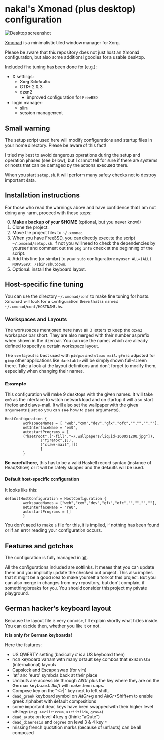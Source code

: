 # nakal's Xmonad (plus desktop) configuration

![Desktop screenshot](https://lh3.googleusercontent.com/CwSSxw7j_M_3IQxqRf59plphtkdH-EGaIyoE-dq6zJzj9_K2eXTtUDvCMt14ZFlDjC8dZeRsYGFS1VQNWiyXkUsLHPomWyqOpMRUTrJNr8TgrC0DltEeC_-CFW9AInAWzCafa6t3sFutrp2ngb66CXwN7ZU_BjNDw9O6KyT6dOJSwihgTBJ9xn5lBN-jJF5x9ms8rCQ-b1Gk3_oOKaKmKDDc-FJTQN0R-39vxir46USkYqDCgBGZdZLTnUDBr0CUs6SVwn3PC1WyeouNfFTlJaSsnuPnOA-eIMrRUF9QXp3yxQyz6aU_eA6sWzppkkh6qPMPaGGmKJ4Oovah9TiXvkUNOCKdtJ-958G46sscFXwceqrce6od-KYuW6q6ESSnCb-_daA1HMpPgNgIKXngTGwKo5SaRwCC4p5XmB-S-jLevWpYgaPifiEVznSU7EGhS2ZooGoeIMM5u-FCL7ulOLTfzP6624IOLCV9h-MjoU00Py3jwdP2n17iiQ1lnsmP9PZ5WIGj9ZzAy3blaTShHLwGxg8tjcjgBAwMdJ1cgFk=w1695-h953-no)

[Xmonad](http://xmonad.org/) is a minimalistic tiled window manager for Xorg.

Please be aware that this repository does not just host an Xmonad
configuration, but also some additional goodies for a usable desktop.

Included fine tuning has been done for (e.g.):

* X settings:
	* Xorg Xdefaults
	* GTK+ 2 & 3
	* dzen2
		* improved configuration for `FreeBSD`
* login manager:
	* slim
	* session management

## Small warning

The setup script used here will modify configurations and startup files
in your home directory. Please be aware of this fact!

I tried my best to avoid dangerous operations during the setup and operation
phases (see below), but I cannot tell for sure if there are systems or hosts
that can be damaged by the actions executed there.

When you start `setup.sh`, it will perform many safety checks not to destroy
important data.

## Installation instructions

For those who read the warnings above and have confidence that I am not
doing any harm, proceed with these steps:

0. **Make a backup of your $HOME** (optional, but you never know!)
1. Clone the project.
2. Move the project files to `~/.xmonad`.
3. When you have FreeBSD, you can directly execute the script
   `~/.xmonad/setup.sh`. If not you will need
   to check the dependencies by yourself and comment out the
   `pkg info` check at the beginning of the script.
4. Add this line (or similar) to your `sudo` configuration: `myuser ALL=(ALL) NOPASSWD: /sbin/shutdown`.
5. Optional: install the keyboard layout.

## Host-specific fine tuning

You can use the directory `~/.xmonad/conf` to make fine tuning for hosts.
Xmonad will look for a configuration there that is named
`~/.xmonad/conf/HOSTNAME.hs`.

### Workspaces and Layouts

The workspaces mentioned here have all 3 letters to keep the `dzen2` workspace
bar short. They are also merged with their number as prefix when shown in the
dzenbar.  You can use the names which are already defined to specify a certain
workspace layout.

The `com` layout is best used with `pidgin` and `claws-mail`. `gfx` is
adjusted for `gimp` other applications like `darktable` will be simply shown
full-screen there. Take a look at the layout definitions and don't forget
to modify them, especially when changing their names.

### Example

This configuration will make 9 desktops with the given names. It will take
`em0` as the interface to watch network load and on startup it will also
start firefox and claws-mail. It will also set the wallpaper with the
given arguments (just so you can see how to pass arguments).

```
HostConfiguration {
        workspaceNames = [ "web","com","dev","gfx","ofc","","","",""],
        netInterfaceName = "em0",
        autostartPrograms = [
		("hsetroot",["-fill","~/.wallpapers/liquid-1600x1200.jpg"]),
                ("firefox",[]),
                ("claws-mail",[])
                ]
        }
```

**Be careful here,** this has to be a valid Haskell record syntax (instance of
Read/Show) or it will be safely skipped and the defaults will be used.

#### Default host-specific configuration

It looks like this:
```
defaultHostConfiguration = HostConfiguration {
        workspaceNames = ["web","com","dev","gfx","ofc","","","",""],
        netInterfaceName = "re0",
        autostartPrograms = []
        }
```

You don't need to make a file for this, it is implied, if nothing has been
found or if an error reading your configuration occurs.

## Features and gotchas

The configuration is fully managed in [git](http://git-scm.com).

All the configurations included are softlinks. It means that you can update
them and you implicitly update the checked out project. This also implies
that it might be a good idea to make yourself a fork of this project. But
you can also merge in changes from my repository, but don't complain, if
something breaks for you. You should consider this project my private
playground.

## German hacker's keyboard layout

Because the layout file is very concise, I'll explain shortly what hides
inside. You can decide then, whether you like it or not.

**It is only for German keyboards!**

Here the features:

* US QWERTY setting (basically *it is* a US keyboard then)
* rich keyboard variant with many default key combos
	that exist in US (international) layouts
* Capslock and Escape swap (for vim)
* 'at' and 'euro' symbols back at their place
* Umlauts are accessible through *AltGr* plus the key where they are on the
	German keyboard. *Shift* will make them caps.
* Compose key on the "<>|" key next to left shift.
* `dead_greek` keyboard symbol on *AltGr*+g and *AltGr*+Shift+m
	to enable greek alphabet with default compositions
* some important dead keys have been swapped with their higher level siblings
	(e.g. `asciicircum`, `asciitilde`, `grave`)
* `dead_acute` on level 4 key `q` (think: "aQute")
* `dead_diaeresis` and `degree` on level 3 & 4 key `*`
* missing french quotation marks (because of umlauts) can be all composed
